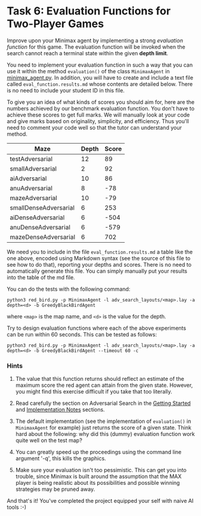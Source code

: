 # Task 6: Evaluation Functions for Two-Player Games

Improve upon your Minimax agent by implementing a strong _evaluation function_
for this game. The evaluation function will be invoked when the search cannot
reach a terminal state within the given **depth limit**.

You need to implement your evaluation function in such a way that you can use
it within the method `evaluation()` of the class `MinimaxAgent` in
[minimax_agent.py](../minimax_agent.py). In addition, you will have to create
and include a text file called `eval_function.results.md` whose contents are
detailed below. There is no need to include your student ID in this file.

To give you an idea of what kinds of scores you should aim for, here are the
numbers achieved by our benchmark evaluation function. You don't have to
achieve these scores to get full marks. We will manually look at your code and
give marks based on originality, simplicity, and efficiency. Thus you'll need
to comment your code well so that the tutor can understand your method.

| Maze                  | Depth | Score |
| --------------------- | ----- | ----- |
| testAdversarial       | 12    | 89    |
| smallAdversarial      | 2     | 92    |
| aiAdversarial         | 10    | 86    |
| anuAdversarial        | 8     | -78   |
| mazeAdversarial       | 10    | -79   |
| smallDenseAdversarial | 6     | 253   |
| aiDenseAdversarial    | 6     | -504  |
| anuDenseAdversarial   | 6     | -579  |
| mazeDenseAdversarial  | 6     | 702   |

We need you to include in the file `eval_function.results.md` a table like the
one above, encoded using Markdown syntax (see the source of this file to see
how to do that), reporting your depths and scores. There is no need to
automatically generate this file. You can simply manually put your results into
the table of the md file.

You can do the tests with the following command:

```
python3 red_bird.py -p MinimaxAgent -l adv_search_layouts/<map>.lay -a depth=<d> -b GreedyBlackBirdAgent
```

where `<map>` is the map name, and `<d>` is the value for the depth.

Try to design evaluation functions where each of the above experiments can be
run within 60 seconds. This can be tested as follows:

```
python3 red_bird.py -p MinimaxAgent -l adv_search_layouts/<map>.lay -a depth=<d> -b GreedyBlackBirdAgent --timeout 60 -c
```

### Hints

1. The value that this function returns should reflect an estimate of the
   maximum score the red agent can attain from the given state. However, you
   might find this exercise difficult if you take that too literally.

2. Read carefully the section on Adversarial Search in the
   [Getting Started](1_getting_started.md) and [Implementation
   Notes](2_implementation_notes.md) sections.

3. The default implementation (see the implementation of `evaluation()` in
   `MinimaxAgent` for example) just returns the score of a given state. Think
   hard about the following: why did this (dummy) evaluation function work
   quite well on the test map?

4. You can greatly speed up the proceedings using the command line argument
   '-q', this kills the graphics.

5. Make sure your evaluation isn't too pessimistic. This can get you into
   trouble, since Minimax is built around the assumption that the MAX player is
   being realistic about its possibilities and possible winning strategies may
   be pruned away.

And that's it! You've completed the project equipped your self with naive AI tools :-)

